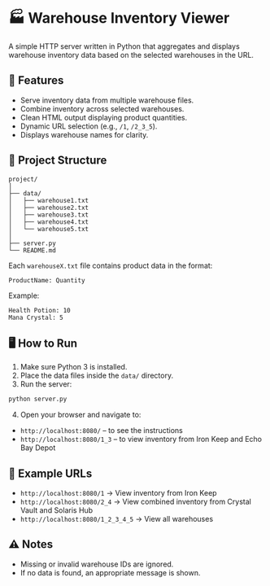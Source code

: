 # 🏭 Warehouse Inventory Viewer

A simple HTTP server written in Python that aggregates and displays warehouse inventory data based on the selected warehouses in the URL.

## 🚀 Features

- Serve inventory data from multiple warehouse files.
- Combine inventory across selected warehouses.
- Clean HTML output displaying product quantities.
- Dynamic URL selection (e.g., `/1`, `/2_3_5`).
- Displays warehouse names for clarity.

## 📁 Project Structure

```
project/
│
├── data/
│   ├── warehouse1.txt
│   ├── warehouse2.txt
│   ├── warehouse3.txt
│   ├── warehouse4.txt
│   └── warehouse5.txt
│
├── server.py
└── README.md
```

Each `warehouseX.txt` file contains product data in the format:
```
ProductName: Quantity
```

Example:
```
Health Potion: 10
Mana Crystal: 5
```

## 🖥️ How to Run

1. Make sure Python 3 is installed.
2. Place the data files inside the `data/` directory.
3. Run the server:

```bash
python server.py
```

4. Open your browser and navigate to:

- `http://localhost:8080/` – to see the instructions
- `http://localhost:8080/1_3` – to view inventory from Iron Keep and Echo Bay Depot

## 🧪 Example URLs

- `http://localhost:8080/1` → View inventory from Iron Keep
- `http://localhost:8080/2_4` → View combined inventory from Crystal Vault and Solaris Hub
- `http://localhost:8080/1_2_3_4_5` → View all warehouses

## ⚠️ Notes

- Missing or invalid warehouse IDs are ignored.
- If no data is found, an appropriate message is shown.
